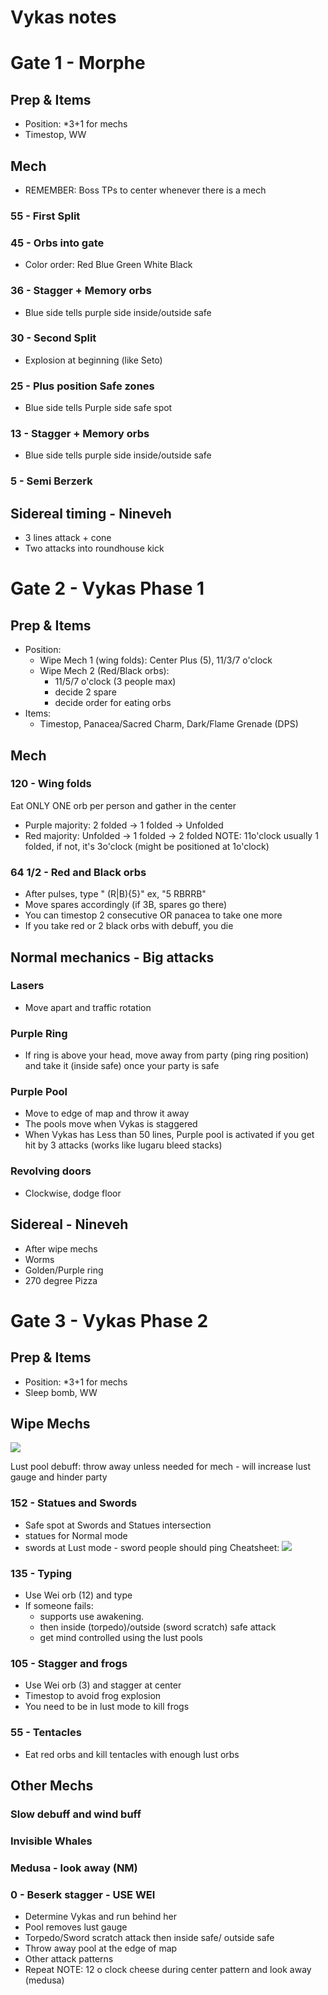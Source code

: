 # Vykas notes
# Gate 1 - Morphe
## Prep & Items
- Position: *3+1 for mechs
- Timestop, WW
## Mech
- REMEMBER: Boss TPs to center whenever there is a mech
### 55 - First Split
### 45 - Orbs into gate
- Color order: Red Blue Green White Black
### 36 - Stagger + Memory orbs
- Blue side tells purple side inside/outside safe
### 30 - Second Split
- Explosion at beginning (like Seto)
### 25 - Plus position Safe zones
- Blue side tells Purple side safe spot
### 13 - Stagger + Memory orbs
- Blue side tells purple side inside/outside safe
### 5 - Semi Berzerk
## Sidereal timing - Nineveh
- 3 lines attack + cone
- Two attacks into roundhouse kick

# Gate 2 - Vykas Phase 1
## Prep & Items
- Position:
  - Wipe Mech 1 (wing folds): Center Plus (5), 11/3/7 o'clock
  - Wipe Mech 2 (Red/Black orbs): 
    - 11/5/7 o'clock (3 people max)
    - decide 2 spare
    - decide order for eating orbs
- Items:
  - Timestop, Panacea/Sacred Charm, Dark/Flame Grenade (DPS)
## Mech
### 120 - Wing folds
Eat ONLY ONE orb per person and gather in the center
- Purple majority: 2 folded -> 1 folded -> Unfolded
- Red majority: Unfolded -> 1 folded -> 2 folded
NOTE: 11o'clock usually 1 folded, if not, it's 3o'clock (might be positioned at 1o'clock)
### 64 1/2 - Red and Black orbs
- After pulses, type "<pos> (R|B){5}" ex, "5 RBRRB"
- Move spares accordingly (if 3B, spares go there)
- You can timestop 2 consecutive OR panacea to take one more
- If you take red or 2 black orbs with debuff, you die
## Normal mechanics - Big attacks
### Lasers
- Move apart and traffic rotation
### Purple Ring
- If ring is above your head, move away from party (ping ring position) and take it (inside safe) once your party is safe
### Purple Pool
- Move to edge of map and throw it away
- The pools move when Vykas is staggered
- When Vykas has Less than 50 lines, Purple pool is activated if you get hit by 3 attacks (works like lugaru bleed stacks)
### Revolving doors
- Clockwise, dodge floor 
## Sidereal - Nineveh
- After wipe mechs
- Worms
- Golden/Purple ring
- 270 degree Pizza

# Gate 3 - Vykas Phase 2
## Prep & Items
- Position: *3+1 for mechs
- Sleep bomb, WW
## Wipe Mechs
![](https://i.imgur.com/8zSw2ap.png)

Lust pool debuff: throw away unless needed for mech - will increase lust gauge and hinder party
### 152 - Statues and Swords
- Safe spot at Swords and Statues intersection
- statues for Normal mode
- swords at Lust mode - sword people should ping
Cheatsheet: ![](https://i.imgur.com/o5WnCV2.png)
### 135 - Typing 
- Use Wei orb (12) and type
- If someone fails:
  - supports use awakening. 
  - then inside (torpedo)/outside (sword scratch) safe attack
  - get mind controlled using the lust pools
### 105 - Stagger and frogs
- Use Wei orb (3) and stagger at center
- Timestop to avoid frog explosion
- You need to be in lust mode to kill frogs
### 55 - Tentacles
- Eat red orbs and kill tentacles with enough lust orbs
## Other Mechs
### Slow debuff and wind buff
### Invisible Whales 
### Medusa - look away (NM)
### 0 - Beserk stagger - USE WEI
- Determine Vykas and run behind her
- Pool removes lust gauge
- Torpedo/Sword scratch attack then inside safe/ outside safe
- Throw away pool at the edge of map
- Other attack patterns
- Repeat
NOTE: 12 o clock cheese during center pattern and look away (medusa) 